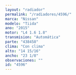 ```yaml
---
layout: "radiador"
permalink: "/radiadores/4596/"
marca: "Nissan"
modelo: "Tiida"
ano: "2015"
motor: "L4 1.6 1.8"
transmision: "Automática"
parte: "438458"
clima: "Con clima"
alto: "14 15/16"
ancho: "23 1/8"
observaciones: ""
id: "4596"
---
```


